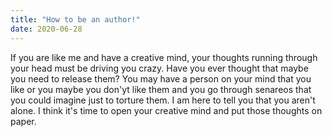 ```yaml
---
title: "How to be an author!"
date: 2020-06-28
---
```

If you are like me and have a creative mind, your thoughts running through your head 
must be driving you crazy. Have you ever thought that maybe you need to release them?
You may have a person on your mind that you like or you maybe you don'yt like them and
you go through senareos that you could imagine just to torture them. I am here to tell you
that you aren't alone. I think it's time to open your creative mind and put those thoughts on paper.
